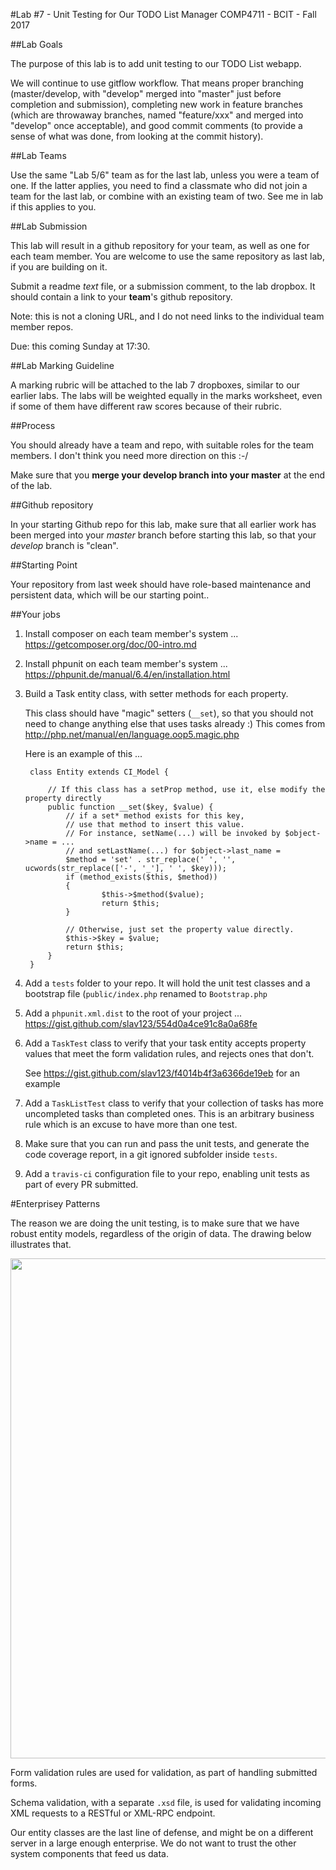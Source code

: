 #Lab #7 - Unit Testing for Our TODO List Manager
COMP4711 - BCIT - Fall 2017

##Lab Goals

The purpose of this lab is to add unit testing to our TODO List webapp.

We will continue to use gitflow workflow. That means proper branching (master/develop, 
with "develop" merged into "master" just before completion and submission),
completing new work in feature branches (which are throwaway branches, named
"feature/xxx" and merged into "develop" once acceptable), and good commit comments
(to provide a sense of what was done, from looking at the commit history).

##Lab Teams

Use the same "Lab 5/6" team as for the last lab, unless you were a team of one.
If the latter applies, you need to find a classmate who did not join
a team for the last lab, or combine with an existing team of two.
See me in lab if this applies to you.

##Lab Submission

This lab will result in a github repository for your team, as well as one for each team
member. You are welcome to use the same repository as last lab, if you are building on it.

Submit a readme *text* file, or a submission comment, to the lab dropbox. 
It should contain a link to your **team**'s github repository. 

Note: this is not a cloning URL, and I do not need links to the individual
team member repos.

Due: this coming Sunday at 17:30.

##Lab Marking Guideline

A marking rubric will be attached to the lab 7 dropboxes, similar to our
earlier labs. The labs will be weighted equally in the marks worksheet,
even if some of them have different raw scores because of their rubric.

##Process

You should already have a team and repo, with suitable roles for the team
members. I don't think you need more direction on this :-/

Make sure that you **merge your develop branch into your master** at the end of the lab.

##Github repository

In your starting Github repo for this lab, make sure that all earlier work has been merged into your
*master* branch before starting this lab, so that your *develop* branch
is "clean".

##Starting Point

Your repository from last week should have role-based maintenance
and persistent data, which will be our starting point..

##Your jobs

1. Install composer on each team member's system ...
https://getcomposer.org/doc/00-intro.md

2. Install phpunit on each team member's system ...
https://phpunit.de/manual/6.4/en/installation.html

3. Build a Task entity class, with setter methods for each property.

    This class should have "magic" setters (`__set`), so that 
    you should not need to change anything else that uses tasks already :)
    This comes from http://php.net/manual/en/language.oop5.magic.php

    Here is an example of this ...

        class Entity extends CI_Model {

            // If this class has a setProp method, use it, else modify the property directly
            public function __set($key, $value) {
                // if a set* method exists for this key, 
                // use that method to insert this value. 
                // For instance, setName(...) will be invoked by $object->name = ...
                // and setLastName(...) for $object->last_name = 
                $method = 'set' . str_replace(' ', '', ucwords(str_replace(['-', '_'], ' ', $key)));
                if (method_exists($this, $method))
                {
                        $this->$method($value);
                        return $this;
                }

                // Otherwise, just set the property value directly.
                $this->$key = $value;
                return $this;
            }
        }

4. Add a `tests` folder to your repo. It will hold the unit test classes
and a bootstrap file (`public/index.php` renamed to `Bootstrap.php`

5. Add a `phpunit.xml.dist` to the root of your project ...
https://gist.github.com/slav123/554d0a4ce91c8a0a68fe

6. Add a `TaskTest` class to verify that your task entity accepts
property values that meet the form validation rules, and
rejects ones that don't.

    See https://gist.github.com/slav123/f4014b4f3a6366de19eb for an example

7. Add a `TaskListTest` class to verify that your collection of tasks
has more uncompleted tasks than completed ones. This is an arbitrary business rule
which is an excuse to have more than one test.

8. Make sure that you can run and pass the unit tests, and generate the code
coverage report, in a git ignored subfolder inside `tests`.

9. Add a `travis-ci` configuration file to your repo, enabling unit tests
as part of every PR submitted.

#Enterprisey Patterns

The reason we are doing the unit testing, is to make sure
that we have robust entity models, regardless of the
origin of data. The drawing below illustrates that.

<img src="/pix/labs/entities.svg" width="800"/>

Form validation rules are used for validation, as part of handling
submitted forms.

Schema validation, with a separate `.xsd` file, is used
for validating incoming XML requests to a RESTful
or XML-RPC endpoint.

Our entity classes are the last line of defense, and
might be on a different server in a large enough enterprise.
We do not want to trust the other system components
that feed us data.

